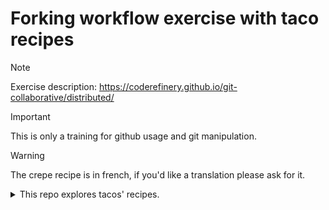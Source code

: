 # Forking workflow exercise with taco recipes

> [!NOTE]
> Exercise description: https://coderefinery.github.io/git-collaborative/distributed/

> [!IMPORTANT]
> This is only a training for github usage and git manipulation.

> [!WARNING]
> The crepe recipe is in french, if you'd like a translation please ask for it.

<details>
<summary>
This repo explores tacos' recipes.
</summary>

You will find in this repo a tacos recipe but also a crepe recipe. Crepe are kind of a french like taco. Plesae feel free to try it out. 
</details>
